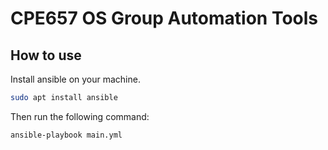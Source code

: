 # CPE657 OS Group Automation Tools

## How to use

Install ansible on your machine.

```bash
sudo apt install ansible
```

Then run the following command:

```bash
ansible-playbook main.yml
```
